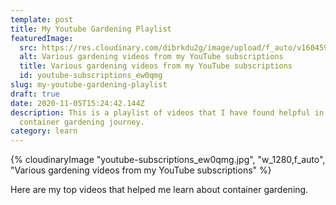 ```yaml
---
template: post
title: My Youtube Gardening Playlist
featuredImage:
  src: https://res.cloudinary.com/dibrkdu2g/image/upload/f_auto/v1604591481/youtube-subscriptions_ew0qmg.jpg
  alt: Various gardening videos from my YouTube subscriptions
  title: Various gardening videos from my YouTube subscriptions
  id: youtube-subscriptions_ew0qmg
slug: my-youtube-gardening-playlist
draft: true
date: 2020-11-05T15:24:42.144Z
description: This is a playlist of videos that I have found helpful in my
  container gardening journey.
category: learn
---
```

{% cloudinaryImage "youtube-subscriptions_ew0qmg.jpg", "w_1280,f_auto", "Various gardening videos from my YouTube subscriptions" %}

Here are my top videos that helped me learn about container gardening.